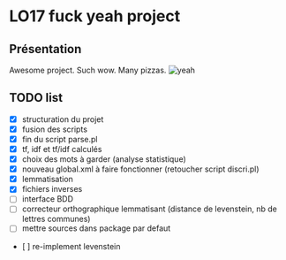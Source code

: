 # LO17 fuck yeah project

## Présentation
Awesome project. Such wow. Many pizzas.
![yeah](http://i.giphy.com/wWdA3Z9n3qWMU.gif)

## TODO list
- [x] structuration du projet
- [x] fusion des scripts
- [x] fin du script parse.pl
- [x] tf, idf et tf/idf calculés
- [x] choix des mots à garder (analyse statistique)
- [x] nouveau global.xml à faire fonctionner (retoucher script discri.pl)
- [x] lemmatisation
- [x] fichiers inverses
- [ ] interface BDD
- [ ] correcteur orthographique lemmatisant (distance de levenstein, nb de lettres communes)
- [ ] mettre sources dans package par defaut
- [ ] re-implement levenstein

